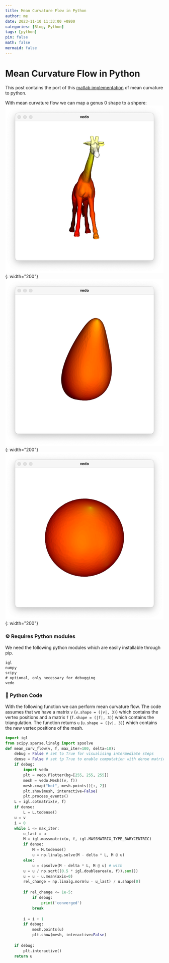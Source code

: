 ```yaml
---
title: Mean Curvature Flow in Python
author: me
date: 2023-11-10 11:33:00 +0800
categories: [Blog, Python]
tags: [python]
pin: false
math: false
mermaid: false
---
```


# Mean Curvature Flow in Python

This post contains the port of this [matlab implementation](https://www.alecjacobson.com/weblog/?tag=mean-curvature-flow) of mean curvature to python.

With mean curvature flow we can map a genus 0 shape to a shpere:
![Desktop View](/assets/img/posts/meancurvflow/meancurvflow_0.png){: width="200"}
![Desktop View](/assets/img/posts/meancurvflow/meancurvflow_1.png){: width="200"}
![Desktop View](/assets/img/posts/meancurvflow/meancurvflow_2.png){: width="200"}



### ⚙️ Requires Python modules
We need the following python modules which are easily installable through pip.
```
igl
numpy
scipy
# optional, only necessary for debugging
vedo 
```

### 🐍 Python Code

With the following function we can perform mean curvature flow. The code assumes that we have a matrix `v` (`v.shape = (|v|, 3)`) which contains the vertex positions and a matrix `f` (`f.shape = (|f|, 3)`) which contains the triangulation.
The function returns `u` (`u.shape = (|v|, 3)`) which contains the new vertex positions of the mesh.

```python
import igl
from scipy.sparse.linalg import spsolve
def mean_curv_flow(v, f, max_iter=100, delta=10):
    debug = False # set to True for visualising intermediate steps
    dense = False # set tp True to enable computation with dense matrices
    if debug:
        import vedo
        plt = vedo.Plotter(bg=[255, 255, 255])
        mesh = vedo.Mesh((v, f))
        mesh.cmap("hot", mesh.points()[:, 2])
        plt.show(mesh, interactive=False)
        plt.process_events()
    L = igl.cotmatrix(v, f)
    if dense:
        L = L.todense()
    u = v
    i = 0
    while i <= max_iter:
        u_last = u
        M = igl.massmatrix(u, f, igl.MASSMATRIX_TYPE_BARYCENTRIC)
        if dense:
            M = M.todense()
            u = np.linalg.solve(M - delta * L, M @ u)
        else:
            u = spsolve(M - delta * L, M @ u) # with
        u = u / np.sqrt((0.5 * igl.doublearea(u, f)).sum())
        u = u - u.mean(axis=0)
        rel_change = np.linalg.norm(u - u_last) / u.shape[0]

        if rel_change <= 1e-5:
            if debug:
                print('converged')
            break

        i = i + 1
        if debug:
            mesh.points(u)
            plt.show(mesh, interactive=False)

    if debug:
        plt.interactive()
    return u
```
